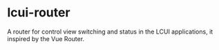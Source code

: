 # lcui-router
A router for control view switching and status in the LCUI applications, it inspired by the Vue Router.
